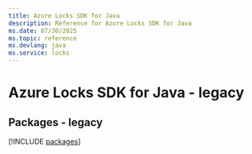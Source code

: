 ```yaml
---
title: Azure Locks SDK for Java
description: Reference for Azure Locks SDK for Java
ms.date: 07/30/2025
ms.topic: reference
ms.devlang: java
ms.service: locks
---
```

# Azure Locks SDK for Java - legacy
## Packages - legacy
[!INCLUDE [packages](locks-index.md)]